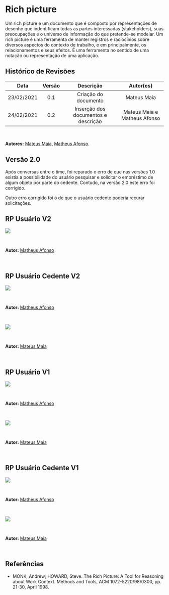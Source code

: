 # Rich picture

Um rich picture é um documento que é composto por representações de desenho que indentificam todas as partes interessadas (stakeholders), suas preocupações e o universo de informação do que pretende-se modelar. Um rich picture é uma ferramenta de manter registros e raciocínios sobre diversos aspectos do contexto de trabalho, e em principalmente, os relacionamentos e seus efeitos. É uma ferramenta no sentido de uma notação ou representação de uma aplicação.

## Histórico de Revisões

|    Data    | Versão |              Descrição              |          Autor(es)           |
| :--------: | :----: | :---------------------------------: | :--------------------------: |
| 23/02/2021 |  0.1   |        Criação do documento         |         Mateus Maia          |
| 24/02/2021 |  0.2   | Inserção dos documentos e descrição | Mateus Maia e Matheus Afonso |

&nbsp;

**Autores:** [Mateus Maia](https://github.com/mateuscunhamaia), [Matheus Afonso](https://github.com/Matheusafonsouza).

## Versão 2.0

Após conversas entre o time, foi reparado o erro de que nas versões 1.0 existia a possibilidade do usuário pesquisar e solicitar o empréstimo de algum objeto por parte do cedente. Contudo, na versão 2.0 este erro foi corrigido.

Outro erro corrigido foi o de que o usuário cedente poderia recurar solicitações.

## RP Usuário V2

![](../../assets/img/rich-picture/rp-usuario-afonso-v2.jpg)

&nbsp;

**Autor:** [Matheus Afonso](https://github.com/Matheusafonsouza)

&nbsp;

## RP Usuário Cedente V2

![](../../assets/img/rich-picture/rp-usuario-cedente-afonso-v2.jpg)

&nbsp;

**Autor:** [Matheus Afonso](https://github.com/Matheusafonsouza)

&nbsp;

![](../../assets/img/rich-picture/rp-usuario-cedente-maia-v2.jpg)

&nbsp;

**Autor:** [Mateus Maia](https://github.com/mateuscunhamaia)

&nbsp;

## RP Usuário V1

![](../../assets/img/rich-picture/rp-usuario-afonso-v1.jpg)

&nbsp;

**Autor:** [Matheus Afonso](https://github.com/Matheusafonsouza)

&nbsp;

![](../../assets/img/rich-picture/rp-usuario-maia-v1.jpg)

&nbsp;

**Autor:** [Mateus Maia](https://github.com/mateuscunhamaia)

&nbsp;

## RP Usuário Cedente V1

![](../../assets/img/rich-picture/rp-usuario-cedente-afonso-v1.jpg)

&nbsp;

**Autor:** [Matheus Afonso](https://github.com/Matheusafonsouza)

&nbsp;

![](../../assets/img/rich-picture/rp-usuario-cedente-maia-v1.jpg)

&nbsp;

**Autor:** [Mateus Maia](https://github.com/mateuscunhamaia)

&nbsp;

## Referências

- MONK, Andrew; HOWARD, Steve. The Rich Picture: A Tool for Reasoning about Work Context. Methods and Tools, ACM 1072-5220/98/0300, pp. 21-30, April 1998.
